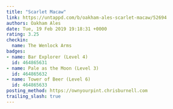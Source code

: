 ```yaml
---
title: "Scarlet Macaw"
link: https://untappd.com/b/oakham-ales-scarlet-macaw/52694
authors: Oakham Ales
date: Tue, 19 Feb 2019 19:18:31 +0000
rating: 3.25
checkin:
  name: The Wenlock Arms
badges:
- name: Bar Explorer (Level 4)
  id: 464865631
- name: Pale as the Moon (Level 3)
  id: 464865632
- name: Tower of Beer (Level 6)
  id: 464865633
posting_method: https://ownyourpint.chrisburnell.com
trailing_slash: true
---
```

